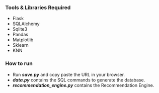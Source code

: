 ### Tools & Libraries Required

-  Flask
-  SQLAlchemy
-  Sqlite3
-  Pandas
-  Matplotlib
-  Sklearn
-  KNN

### How to run

-  Run **_save.py_** and copy paste the URL in your browser.
-  **_data.py_** contains the SQL commands to generate the database.
-  **_recommendation_engine.py_** contains the Recommendation Engine.
